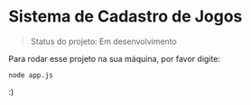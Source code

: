 # Sistema de Cadastro de Jogos

> Status do projeto:  Em desenvolvimento

Para rodar esse projeto na sua máquina, por favor digite:

```
node app.js
```

:)
